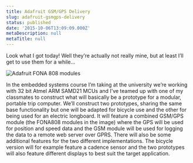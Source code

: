 ```yaml
---
title: Adafruit GSM/GPS Delivery
slug: adafruit-gsmgps-delivery
status: published
date: '2015-10-06T13:09:09.000Z'
metaDescription: null
metaTitle: null
---
```


Look what I got today! Well they’re actually not really mine, but at least I’ll get to use them for a while…

![Adafruit FONA 808 modules](https://s3-eu-west-1.amazonaws.com/jimmyutterstrom.com/images/WP_20151006_001.jpg)

In the embedded systems course I’m taking at the university we’re working with 32 bit Atmel ARM SAMD21 MCUs and I’ve teamed up with one of my classmates to construct what will basically be a prototype for a modular, portable trip computer. We’ll construct two prototypes, sharing the same base functionality but one will be adapted for bicycle use and the other for being used for an electric longboard. It will feature a combined GSM/GPS module (the FONA808 modules in the image) where the GPS will be used for position and speed data and the GSM module will be used for logging the data to a remote web server over GPRS. There will also be some additional features for the two different implementations. The bicycle version will for example feature a cadence sensor and the two prototypes will also feature different displays to best suit the target application.
